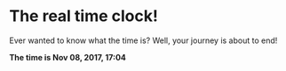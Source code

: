 # The real time clock!

Ever wanted to know what the time is? Well, your journey is about to end!

**The time is Nov 08, 2017, 17:04**